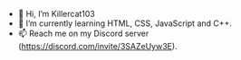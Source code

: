 - 👋 Hi, I’m Killercat103
- 🌱 I’m currently learning HTML, CSS, JavaScript and C++.
- 📫 Reach me on my Discord server (https://discord.com/invite/3SAZeUyw3E). 

<!---
Killercat103/Killercat103 is a ✨ special ✨ repository because its `README.md` (this file) appears on your GitHub profile.
You can click the Preview link to take a look at your changes.
--->

